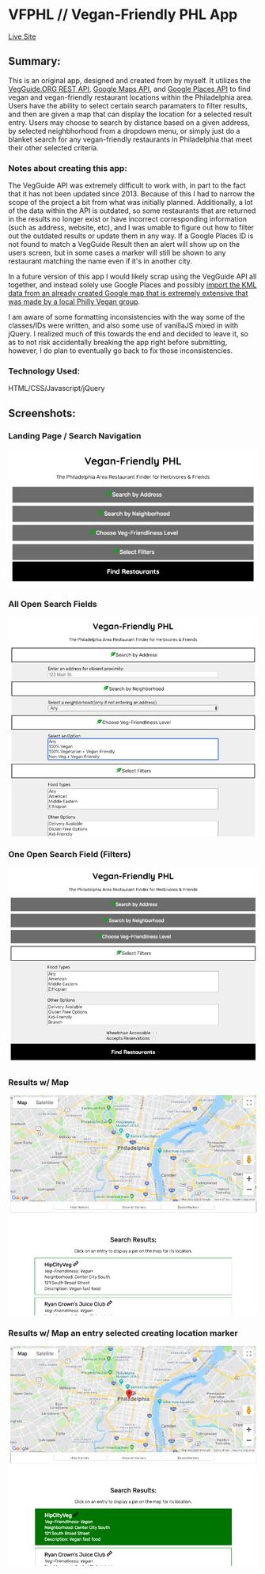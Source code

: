 # VFPHL // Vegan-Friendly PHL App

[Live Site](https://livetodeliver.github.io/VFPHL/)

## Summary:

This is an original app, designed and created from by myself. It utilizes the [VegGuide.ORG REST API](https://www.vegguide.org/site/api-docs), [Google Maps API](https://developers.google.com/maps/documentation/javascript/tutorial), and [Google Places API](https://developers.google.com/places/web-service/intro) to find vegan and vegan-friendly restaurant locations within the Philadelphia area.  Users have the ability to select certain search paramaters to filter results, and then are given a map that can display the location for a selected result entry. 
Users may choose to search by distance based on a given address, by selected neighbhorhood from a dropdown menu, or simply just do a blanket search for any vegan-friendly restaurants in Philadelphia that meet their other selected criteria. 

### Notes about creating this app:
The VegGuide API was extremely difficult to work with, in part to the fact that it has not been updated since 2013. Because of this I had to narrow the scope of the project a bit from what was initially planned. Additionally, a lot of the data within the API is outdated, so some restaurants that are returned in the results no longer exist or have incorrect corresponding information (such as address, website, etc), and I was umable to figure out how to filter out the outdated results or update them in any way. If a Google Places ID is not found to match a VegGuide Result then an alert will show up on the users screen, but in some cases a marker will still be shown to any restaurant matching the name even if it's in another city.  

In a future version of this app I would likely scrap using the VegGuide API all together, and instead solely use Google Places and possibly [import the KML data from an already created Google map that is extremely extensive that was made by a local Philly Vegan group](https://www.google.com/maps/d/u/0/viewer?mid=1l3T8EaKaURAG-9Z6UuktkVFmS0I&ll=39.95046694345821%2C-75.14197120651926&z=14). 

I am aware of some formatting inconsistencies with the way some of the classes/IDs were written, and also some use of vanillaJS mixed in with jQuery.  I realized much of this towards the end and decided to leave it, so as to not risk accidentally breaking the app right before submitting, however, I do plan to eventually go back to fix those inconsistencies.

### Technology Used: 
HTML/CSS/Javascript/jQuery

## Screenshots:

### Landing Page / Search Navigation
![VPFPHL Screenshot of Landing Page/Search Nav](https://github.com/livetodeliver/VFPHL/blob/master/ScreenShot1.png)

### All Open Search Fields
![VPFPHL Screenshot of Landing Page/Search Nav](https://github.com/livetodeliver/VFPHL/blob/master/ScreenShot2.png)

### One Open Search Field (Filters)
![VPFPHL Screenshot of Landing Page/Search Nav](https://github.com/livetodeliver/VFPHL/blob/master/ScreenShot3.png)

### Results w/ Map
![VPFPHL Screenshot of Landing Page/Search Nav](https://github.com/livetodeliver/VFPHL/blob/master/ScreenShot4.png)


### Results w/ Map an entry selected creating location marker
![VPFPHL Screenshot of Landing Page/Search Nav](https://github.com/livetodeliver/VFPHL/blob/master/ScreenShot5.png)
